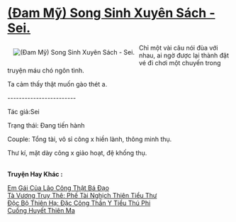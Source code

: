 <a href="https://utruyen.com/dam-my-song-sinh-xuyen-sach-sei/21885/" title="(Đam Mỹ) Song Sinh Xuyên Sách - Sei."><h1>(Đam Mỹ) Song Sinh Xuyên Sách - Sei.</h1></a><div style="display:table"><img align="right" style="float: left; padding: 10px;" src="https://utruyen.com/images/story/200x260/dam-my-song-sinh-xuyen-sach-sei.jpg" alt="(Đam Mỹ) Song Sinh Xuyên Sách - Sei.">Chỉ một vài câu nói đùa với nhau, ai ngờ được lại thành đặt vé đi chơi một chuyến trong truyện máu chó ngôn tình. <p></p> Ta cảm thấy thật muốn gào thét a.<p></p> ------------------------<p></p> Tác giả:Sei<p></p> Trạng thái: Đang tiến hành<p></p> Couple: Tổng tài, vô sỉ công x hiền lành, thông minh thụ. <p></p> Thư kí, mặt dày công x giảo hoạt, đệ khống thụ.</div><p><br><b>Truyện Hay Khác :</b></p><a href="https://utruyen.com/em-gai-cua-lao-cong-that-ba-dao/19538/" alt="Em Gái Của Lão Công Thật Bá Đạo">Em Gái Của Lão Công Thật Bá Đạo</a><br/><a href="https://github.com/quanluxury/truyenhot/tree/master/truyenhay/17451/" alt="Tà Vương Truy Thê: Phế Tài Nghịch Thiên Tiểu Thư">Tà Vương Truy Thê: Phế Tài Nghịch Thiên Tiểu Thư</a><br/><a href="https://github.com/quanluxury/ngontinhhot/tree/master/truyenhay/15588/" alt="Độc Bộ Thiên Hạ: Đặc Công Thần Y Tiểu Thú Phi">Độc Bộ Thiên Hạ: Đặc Công Thần Y Tiểu Thú Phi</a><br/><a href="https://github.com/quanluxury/truyenhot/tree/master/truyenhay/17571/" alt="Cuồng Huyết Thiên Ma">Cuồng Huyết Thiên Ma</a><br/>